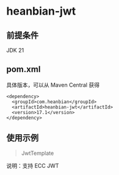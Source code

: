 # heanbian-jwt

## 前提条件

JDK 21

## pom.xml

具体版本，可以从 Maven Central 获得

```
<dependency>
  <groupId>com.heanbian</groupId>
  <artifactId>heanbian-jwt</artifactId>
  <version>17.1</version>
</dependency>
```

## 使用示例

> JwtTemplate

说明：支持 ECC JWT